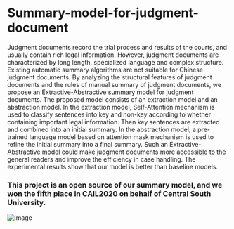 # Summary-model-for-judgment-document


Judgment documents record the trial process and results of the courts, and usually contain rich legal information. However, judgment documents are characterized by long length, specialized language and complex structure. Existing automatic summary algorithms are not suitable for Chinese judgment documents. By analyzing the structural features of judgment documents and the rules of manual summary of judgment documents, we propose an Extractive-Abstractive summary model for judgment documents.  The proposed model consists of an extraction model and an abstraction model.  In the extraction model, Self-Attention mechanism is used to classify sentences into key and non-key according to whether containing important legal information. Then key sentences are extracted and combined into an initial summary. In the abstraction model, a pre-trained language model based on attention mask mechanism is used to refine the initial summary into a final summary. Such an Extractive-Abstractive model could make judgment documents more accessible to the general readers and improve the efficiency in case handling. The experimental results show that our model is better than baseline models.

### This project is an open source of our summary model, and we won the fifth place in CAIL2020 on behalf of Central South University.

![image](https://user-images.githubusercontent.com/37183558/118258305-46e5b580-b4e2-11eb-8290-7af2d6d6bc33.png)
